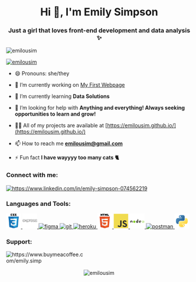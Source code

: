 <h1 align="center">Hi 👋, I'm Emily Simpson</h1>
<h3 align="center">Just a girl that loves front-end development and data analysis ✨</h3>

<p align="left"> <img src="https://komarev.com/ghpvc/?username=emilousim&label=Profile%20views&color=0e75b6&style=flat" alt="emilousim" /> </p>

<p align="left"> <a href="https://github.com/ryo-ma/github-profile-trophy"><img src="https://github-profile-trophy.vercel.app/?username=emilousim" alt="emilousim" /></a> </p>

- 😄 Pronouns: she/they

- 🔭 I’m currently working on [My First Webpage](https://github.com/emilousim/FOUNDATIONS-CAPSTONE.git)

- 🌱 I’m currently learning **Data Solutions**

- 🤝 I’m looking for help with **Anything and everything! Always seeking opportunities to learn and grow!**

- 👨‍💻 All of my projects are available at [https://emilousim.github.io/](https://emilousim.github.io/)

- 📫 How to reach me **emilousim@gmail.com**

- ⚡ Fun fact **I have wayyyy too many cats 🐈**

<h3 align="left">Connect with me:</h3>
<p align="left">
<a href="https://linkedin.com/in/https://www.linkedin.com/in/emily-simpson-074562219" target="blank"><img align="center" src="https://raw.githubusercontent.com/rahuldkjain/github-profile-readme-generator/master/src/images/icons/Social/linked-in-alt.svg" alt="https://www.linkedin.com/in/emily-simpson-074562219" height="30" width="40" /></a>
</p>

<h3 align="left">Languages and Tools:</h3>
<p align="left"> <a href="https://www.w3schools.com/css/" target="_blank" rel="noreferrer"> <img src="https://raw.githubusercontent.com/devicons/devicon/master/icons/css3/css3-original-wordmark.svg" alt="css3" width="40" height="40"/> </a> <a href="https://expressjs.com" target="_blank" rel="noreferrer"> <img src="https://raw.githubusercontent.com/devicons/devicon/master/icons/express/express-original-wordmark.svg" alt="express" width="40" height="40"/> </a> <a href="https://www.figma.com/" target="_blank" rel="noreferrer"> <img src="https://www.vectorlogo.zone/logos/figma/figma-icon.svg" alt="figma" width="40" height="40"/> </a> <a href="https://git-scm.com/" target="_blank" rel="noreferrer"> <img src="https://www.vectorlogo.zone/logos/git-scm/git-scm-icon.svg" alt="git" width="40" height="40"/> </a> <a href="https://heroku.com" target="_blank" rel="noreferrer"> <img src="https://www.vectorlogo.zone/logos/heroku/heroku-icon.svg" alt="heroku" width="40" height="40"/> </a> <a href="https://www.w3.org/html/" target="_blank" rel="noreferrer"> <img src="https://raw.githubusercontent.com/devicons/devicon/master/icons/html5/html5-original-wordmark.svg" alt="html5" width="40" height="40"/> </a> <a href="https://developer.mozilla.org/en-US/docs/Web/JavaScript" target="_blank" rel="noreferrer"> <img src="https://raw.githubusercontent.com/devicons/devicon/master/icons/javascript/javascript-original.svg" alt="javascript" width="40" height="40"/> </a> <a href="https://nodejs.org" target="_blank" rel="noreferrer"> <img src="https://raw.githubusercontent.com/devicons/devicon/master/icons/nodejs/nodejs-original-wordmark.svg" alt="nodejs" width="40" height="40"/> </a> <a href="https://postman.com" target="_blank" rel="noreferrer"> <img src="https://www.vectorlogo.zone/logos/getpostman/getpostman-icon.svg" alt="postman" width="40" height="40"/> </a> <a href="https://www.python.org" target="_blank" rel="noreferrer"> <img src="https://raw.githubusercontent.com/devicons/devicon/master/icons/python/python-original.svg" alt="python" width="40" height="40"/> </a> </p>

<h3 align="left">Support:</h3>
<p><a href="https://www.buymeacoffee.com/https://www.buymeacoffee.com/emily.simp"> <img align="left" src="https://cdn.buymeacoffee.com/buttons/v2/default-yellow.png" height="50" width="210" alt="https://www.buymeacoffee.com/emily.simp" /></a></p><br><br>

<p><img align="center" src="https://github-readme-stats.vercel.app/api/top-langs?username=emilousim&show_icons=true&locale=en&layout=compact" alt="emilousim" /></p>

